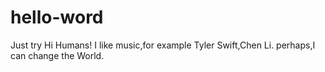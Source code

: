 # hello-word
Just try
Hi Humans!
I like music,for example Tyler Swift,Chen Li.
perhaps,I can change the World.
